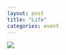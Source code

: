 ```yaml
---
layout: post
title: "Life"
categories: event
---
```

![](https://pics.livejournal.com/quillcraft/pic/00045k9p)
